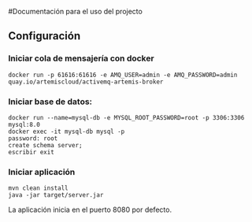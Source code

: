#Documentación para el uso del projecto
## Configuración

### Iniciar cola de mensajería con docker

    docker run -p 61616:61616 -e AMQ_USER=admin -e AMQ_PASSWORD=admin quay.io/artemiscloud/activemq-artemis-broker

### Iniciar base de datos:


    docker run --name=mysql-db -e MYSQL_ROOT_PASSWORD=root -p 3306:3306 mysql:8.0
    docker exec -it mysql-db mysql -p
    password: root
    create schema server;
    escribir exit

### Iniciar aplicación

    mvn clean install
    java -jar target/server.jar

La aplicación inicia en el puerto 8080 por defecto.